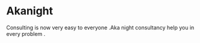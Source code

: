 # Akanight
Consulting is now very easy to everyone .Aka night consultancy help you in every problem .
